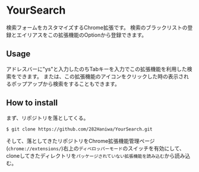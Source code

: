 # YourSearch

検索フォームをカスタマイズするChrome拡張です。
検索のブラックリストの登録とエイリアスをこの拡張機能のOptionから登録できます。

## Usage
アドレスバーに"ys"と入力したのちTabキーを入力でこの拡張機能を利用した検索をできます。
または、この拡張機能のアイコンをクリックした時の表示されるポップアップから検索をすることもできます。

## How to install
まず、リポジトリを落としてくる。
```
$ git clone https://github.com/282Haniwa/YourSearch.git
```

そして、落としてきたリポジトリをChrome拡張機能管理ページ(`chrome://extensions/`)右上の`ディベロッパーモード`のスイッチを有効にして、cloneしてきたディレクトリを`パッケージされていない拡張機能を読み込む`から読み込む。
